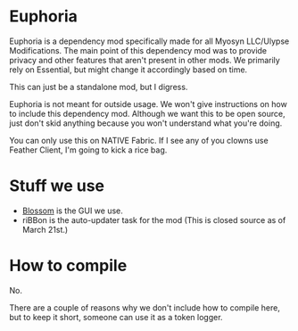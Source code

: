 # Euphoria
Euphoria is a dependency mod specifically made for all Myosyn LLC/Ulypse Modifications. The main point of this dependency mod was to provide privacy and other features 
that aren't present in other mods. We primarily rely on Essential, but might change it accordingly based on time.

This can just be a standalone mod, but I digress.

Euphoria is not meant for outside usage. We won't give instructions on how to include this dependency mod. Although we want this to be open source, just don't skid anything because you won't understand what you're doing. 

You can only use this on NATIVE Fabric. If I see any of you clowns use Feather Client, I'm going to kick a rice bag.

# Stuff we use

* [Blossom](https://github.com/ulypse/blossom) is the GUI we use.
* riBBon is the auto-updater task for the mod (This is closed source as of March 21st.)

# How to compile
No.

There are a couple of reasons why we don't include how to compile here, but to keep it short, someone can use it as a token logger.
